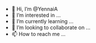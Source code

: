 - 👋 Hi, I’m @YennaiA
- 👀 I’m interested in ...
- 🌱 I’m currently learning ...
- 💞️ I’m looking to collaborate on ...
- 📫 How to reach me ...

<!---
YennaiA/YennaiA is a ✨ special ✨ repository because its `README.md` (this file) appears on your GitHub profile.
You can click the Preview link to take a look at your changes.
--->
